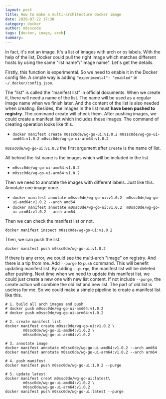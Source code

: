 ```yaml
---
layout: post
title: How to make a multi-architecture docker image
date: 2020-07-22 17:30
category: docker
author: m0sscode
tags: [docker, image, arch]
summary:
---
```


In fact, it's not an image. It's a list of images with arch or os labels.
With the help of the list, Docker could pull the right image which
matches different hosts by using the same "list name"/"image name".
Let's get the details.

Firstly, this function is experimental. So we need to enable it in the Docker config file.
A simple way is adding `"experimental": "enabled"` in `~/.docker/config.json`.

The "list" is called the "manifest list" in official documents. When we create it, there will
need a name of the list. The name will be used as a regular image name when we finish later.
And the content of the list is also needed when creating. Besides, the images in the list must __have
been pushed to registry__. The command create will check them. After pushing images, we could
create a manifest list which includes these images. The command of creating operation looks like this.

- `docker manifest create m0ssc0de/wg-go-ui:v1.0.2 m0ssc0de/wg-go-ui-amd64:v1.0.2 m0ssc0de/wg-go-ui-arm64:v1.0.2`

`m0ssc0de/wg-go-ui:v1.0.2` the first argument after `create` is the name of list.

All behind the list name is the images which will be included in the list.
- `m0ssc0de/wg-go-ui-amd64:v1.0.2`
- `m0ssc0de/wg-go-ui-arm64:v1.0.2`

Then we need to annotate the images with different labels. Just like this. Annotate one image once.

- `docker manifest annotate m0ssc0de/wg-go-ui:v1.0.2  m0ssc0de/wg-go-ui-amd64:v1.0.2 --arch amd64`
- `docker manifest annotate m0ssc0de/wg-go-ui:v1.0.2  m0ssc0de/wg-go-ui-arm64:v1.0.2 --arch arm64`

Then we can check the manifest list or not.

`docker manifest inspect m0ssc0de/wg-go-ui:v1.0.2`

Then, we can push the list.

`docker manifest push m0ssc0de/wg-go-ui:v1.0.2`

If there is any error, we could see the multi-arch "image" on registry.
And there is a tip from me. Add `--purge` to `push` command.
This will benefit updating manifest list. By adding `--purge`, the manifest list will be deleted after
pushing. Next time when we need to update this manifest list, we could just create a new one with new list
content. If not include `--purge`, the create action will combine the old list and new list. The part of old
list is useless for me. So we could make a simple pipeline to create a manifest list like this.

```shell
# 1. build all arch images and push
# docker push m0ssc0de/wg-go-ui-amd64:v1.0.2
# docker push m0ssc0de/wg-go-ui-arm64:v1.0.2

# 2. create manifest list
docker manifest create m0ssc0de/wg-go-ui:v1.0.2 \
		m0ssc0de/wg-go-ui-amd64:v1.0.2 \
		m0ssc0de/wg-go-ui-arm64:v1.0.2

# 3. annotate image
docker manifest annotate m0ssc0de/wg-go-ui-amd64:v1.0.2 --arch amd64
docker manifest annotate m0ssc0de/wg-go-ui-arm64:v1.0.2 --arch arm64

# 4. push manifest
docker manifest push m0ssc0de/wg-go-ui:1.0.2 --purge

# 5. update latest
docker manifest creat m0ssc0de/wg-go-ui:latest\
		m0ssc0de/wg-go-ui-amd64:v1.0.2 \
		m0ssc0de/wg-go-ui-arm64:v1.0.2
docker manifest push m0ssc0de/wg-go-ui:latest --purge
```
